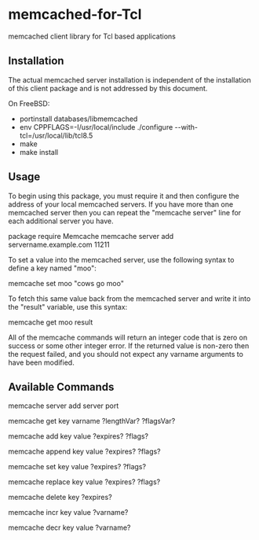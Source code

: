 memcached-for-Tcl
=================

memcached client library for Tcl based applications


Installation
------------

The actual memcached server installation is independent of the
installation of this client package and is not addressed by this
document.


On FreeBSD:
* portinstall databases/libmemcached
* env CPPFLAGS=-I/usr/local/include ./configure --with-tcl=/usr/local/lib/tcl8.5
* make
* make install


Usage
-----

To begin using this package, you must require it and then configure
the address of your local memcached servers.  If you have more than
one memcached server then you can repeat the "memcache server" line
for each additional server you have.

 package require Memcache
 memcache server add servername.example.com 11211


To set a value into the memcached server, use the following syntax to
define a key named "moo":

 memcache set moo "cows go moo"


To fetch this same value back from the memcached server and write it
into the "result" variable, use this syntax:

 memcache get moo result


All of the memcache commands will return an integer code that is zero
on success or some other integer error. If the returned value is
non-zero then the request failed, and you should not expect any 
varname arguments to have been modified.


Available Commands
------------------

 memcache server add server port

 memcache get key varname ?lengthVar? ?flagsVar?

 memcache add key value ?expires? ?flags?

 memcache append key value ?expires? ?flags?

 memcache set key value ?expires? ?flags?

 memcache replace key value ?expires? ?flags?

 memcache delete key ?expires?

 memcache incr key value ?varname?

 memcache decr key value ?varname?

